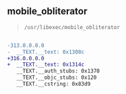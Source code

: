 ## mobile_obliterator

> `/usr/libexec/mobile_obliterator`

```diff

-313.0.0.0.0
-  __TEXT.__text: 0x1308c
+316.0.0.0.0
+  __TEXT.__text: 0x1314c
   __TEXT.__auth_stubs: 0x1370
   __TEXT.__objc_stubs: 0x120
   __TEXT.__cstring: 0x83d9

```
